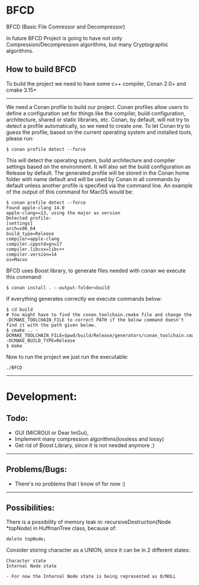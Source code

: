 # BFCD
BFCD (Basic File Comressor and Decompressor)

In future BFCD Project is going to have not only Compression/Decompression algorithms, but many Cryptographic algorithms.

## How to build BFCD

To build the project we need to have some c++ compiler, Conan 2.0+ and cmake 3.15+

---
We need a Conan profile to build our project. Conan profiles allow users to define a configuration set for things like the compiler, build configuration, architecture, shared or static libraries, etc. Conan, by default, will not try to detect a profile automatically, so we need to create one. To let Conan try to guess the profile, based on the current operating system and installed tools, please run:

```
$ conan profile detect --force
```
This will detect the operating system, build architecture and compiler settings based on the environment. It will also set the build configuration as Release by default. The generated profile will be stored in the Conan home folder with name default and will be used by Conan in all commands by default unless another profile is specified via the command line. An example of the output of this command for MacOS would be:

```
$ conan profile detect --force
Found apple-clang 14.0
apple-clang>=13, using the major as version
Detected profile:
[settings]
arch=x86_64
build_type=Release
compiler=apple-clang
compiler.cppstd=gnu17
compiler.libcxx=libc++
compiler.version=14
os=Macos
```

BFCD uses Boost library, to generate files needed with conan we execute this command:

```
$ conan install . --output-folder=build
```

If everything generates correctly we execute commands below:

```
$ cd build
# You might have to find the conan_toolchain.cmake file and change the -DCMAKE_TOOLCHAIN_FILE to correct PATH if the below command doesn't find it with the path given below.
$ cmake .. -DCMAKE_TOOLCHAIN_FILE=$pwd/build/Release/generators/conan_toolchain.cmake -DCMAKE_BUILD_TYPE=Release
$ make
```

Now to run the project we just run the executable:

```
./BFCD
```

---

# Development:

## Todo:

- GUI (MICROUI or Dear ImGui),
- Implement many compression algorithms(lossless and lossy)
- Get rid of Boost Library, since it is not needed anymore ;)

---

## Problems/Bugs:

- There's no problems that I know of for now :)

---

## Possibilities:

There is a possibility of memory leak in: recursiveDestruction(Node *topNode) 
in HuffmanTree class, because of:
    
    delete topNode;

Consider storing character as a UNION, 
since it can be in 2 different states:

    Character state
    Internal Node state

    - For now the Internal Node state is being represented as 0/NULL
